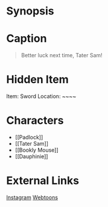 # Synopsis


# Caption
> Better luck next time, Tater Sam!

# Hidden Item
Item: Sword
Location: ~~~~

# Characters
* [[Padlock]]
* [[Tater Sam]]
* [[Bookly Mouse]]
* [[Dauphinie]]

# External Links
[Instagram](https://www.instagram.com/p/B8exPdDjrVC/)
[Webtoons](https://www.webtoons.com/en/challenge/twistwood-tales/30-tater-sam-tries-his-best/viewer?title_no=344740&episode_no=33)